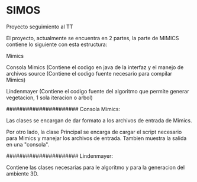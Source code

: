 # SIMOS
Proyecto seguimiento al TT


El proyecto, actualmente se encuentra en 2 partes, la parte de MIMICS contiene lo siguiente con esta estructura:

Mimics

Consola Mimics (Contiene el codigo en java de la interfaz y el manejo de archivos
source (Contiene el codigo fuente necesario para compilar Mimics)


    

Lindenmayer (Contiene el codigo fuente del algoritmo que permite generar vegetacion, 1 sola iteracion o arbol)

######################
Consola Mimics:

Las clases se encargan de dar formato a los archivos de entrada de Mimics.

Por otro lado, la clase Principal se encarga de cargar el script necesario para Mimics y manejar los archivos de entrada.
Tambien muestra la salida en una "consola".

######################
Lindenmayer:

Contiene las clases necesarias para le algoritmo y para la generacion del ambiente 3D.






